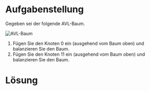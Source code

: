 Aufgabenstellung
================

Gegeben sei der folgende AVL-Baum.

![AVL-Baum](https://raw.github.com/Fleshgrinder/Praktische_Informatik/master/übung1/aufgabe6/avl-baum.png)

1. Fügen Sie den Knoten 0 ein (ausgehend vom Baum oben) und balanzieren Sie den Baum.
2. Fügen Sie den Knoten 11 ein (ausgehend vom Baum oben) und balanzieren Sie den Baum.

Lösung
======

